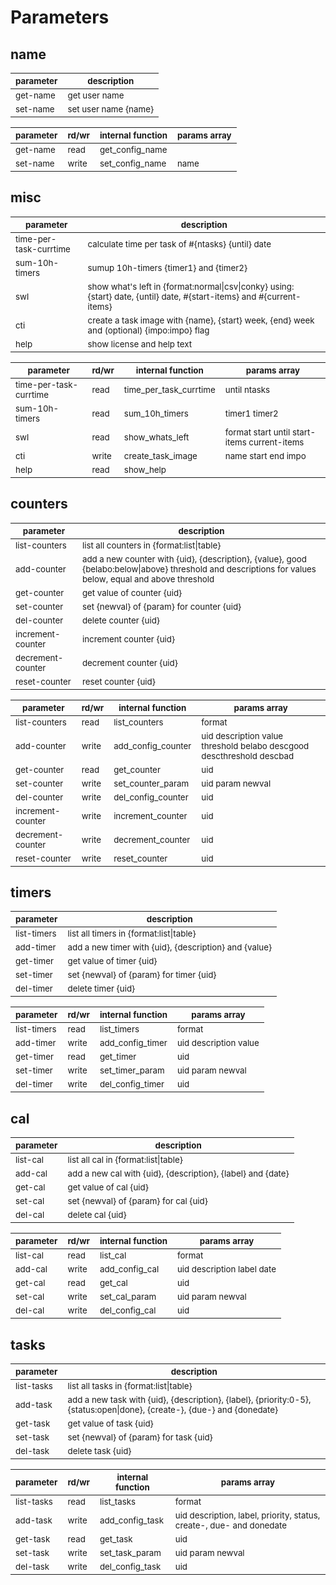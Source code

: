 # Parameters

## name

| <sub>parameter | <sub>description          |
|----------------|---------------------------|
| <sub>get-name  | <sub>get user name        |
| <sub>set-name  | <sub>set user name {name} |

| <sub>parameter | <sub>rd/wr | <sub>internal function       | <sub>params array |
|----------------|------------|------------------------------|-------------------|
| <sub>get-name  | <sub>read  | <sub>get_config_name         |                   |
| <sub>set-name  | <sub>write | <sub>set_config_name         | <sub>name         |

## misc

| <sub>parameter              | <sub>description                                                                                                            |
|-----------------------------|-----------------------------------------------------------------------------------------------------------------------------|
| <sub>time-per-task-currtime | <sub>calculate time per task of #{ntasks} {until} date                                                                      |
| <sub>sum-10h-timers         | <sub>sumup 10h-timers {timer1} and {timer2}                                                                                 |
| <sub>swl                    | <sub>show what's left in {format:normal\|csv\|conky} using: {start} date, {until} date, #{start-items} and #{current-items} |
| <sub>cti                    | <sub>create a task image with {name}, {start} week, {end} week and (optional) {impo:impo} flag                              |
| <sub>help                   | <sub>show license and help text                                                                                             |

| <sub>parameter              | <sub>rd/wr | <sub>internal function      | <sub>params array                                 |
|-----------------------------|------------|-----------------------------|---------------------------------------------------|
| <sub>time-per-task-currtime | <sub>read  | <sub>time_per_task_currtime | <sub>until ntasks                                 |
| <sub>sum-10h-timers         | <sub>read  | <sub>sum_10h_timers         | <sub>timer1 timer2                                |
| <sub>swl                    | <sub>read  | <sub>show_whats_left        | <sub>format start until start-items current-items |
| <sub>cti                    | <sub>write | <sub>create_task_image      | <sub>name start end impo                          |
| <sub>help                   | <sub>read  | <sub>show_help              |                                                   |

## counters

| <sub>parameter         | <sub>description                                                                                                                                             |
|------------------------|--------------------------------------------------------------------------------------------------------------------------------------------------------------|
| <sub>list-counters     | <sub>list all counters in {format:list\|table}                                                                                                               |
| <sub>add-counter       | <sub>add a new counter with {uid}, {description}, {value}, good {belabo:below\|above} threshold and descriptions for values below, equal and above threshold |
| <sub>get-counter       | <sub>get value of counter {uid}                                                                                                                              |
| <sub>set-counter       | <sub>set {newval} of {param} for counter {uid}                                                                                                               |
| <sub>del-counter       | <sub>delete counter {uid}                                                                                                                                    |
| <sub>increment-counter | <sub>increment counter {uid}                                                                                                                                 |
| <sub>decrement-counter | <sub>decrement counter {uid}                                                                                                                                 |
| <sub>reset-counter     | <sub>reset counter {uid}                                                                                                                                     |

| <sub>parameter         | <sub>rd/wr | <sub>internal function    | <sub>params array                                                          |
|------------------------|------------|---------------------------|----------------------------------------------------------------------------|
| <sub>list-counters     | <sub>read  | <sub>list_counters        | <sub>format                                                                |
| <sub>add-counter       | <sub>write | <sub>add_config_counter   | <sub>uid description value threshold belabo descgood descthreshold descbad |
| <sub>get-counter       | <sub>read  | <sub>get_counter          | <sub>uid                                                                   |
| <sub>set-counter       | <sub>write | <sub>set_counter_param    | <sub>uid param newval                                                      |
| <sub>del-counter       | <sub>write | <sub>del_config_counter   | <sub>uid                                                                   |
| <sub>increment-counter | <sub>write | <sub>increment_counter    | <sub>uid                                                                   |
| <sub>decrement-counter | <sub>write | <sub>decrement_counter    | <sub>uid                                                                   |
| <sub>reset-counter     | <sub>write | <sub>reset_counter        | <sub>uid                                                                   |

## timers

| <sub>parameter   | <sub>description                                           |
|------------------|------------------------------------------------------------|
| <sub>list-timers | <sub>list all timers in {format:list\|table}               |
| <sub>add-timer   | <sub>add a new timer with {uid}, {description} and {value} |
| <sub>get-timer   | <sub>get value of timer {uid}                              |
| <sub>set-timer   | <sub>set {newval} of {param} for timer {uid}               |
| <sub>del-timer   | <sub>delete timer {uid}                                    |

| <sub>parameter   | <sub>rd/wr | <sub>internal function | <sub>params array          |
|------------------|------------|------------------------|----------------------------|
| <sub>list-timers | <sub>read  | <sub>list_timers       | <sub>format                |
| <sub>add-timer   | <sub>write | <sub>add_config_timer  | <sub>uid description value |
| <sub>get-timer   | <sub>read  | <sub>get_timer         | <sub>uid                   |
| <sub>set-timer   | <sub>write | <sub>set_timer_param   | <sub>uid param newval      |
| <sub>del-timer   | <sub>write | <sub>del_config_timer  | <sub>uid                   |

## cal

| <sub>parameter | <sub>description                                                 |
|----------------|------------------------------------------------------------------|
| <sub>list-cal  | <sub>list all cal in {format:list\|table}                        |
| <sub>add-cal   | <sub>add a new cal with {uid}, {description}, {label} and {date} |
| <sub>get-cal   | <sub>get value of cal {uid}                                      |
| <sub>set-cal   | <sub>set {newval} of {param} for cal {uid}                       |
| <sub>del-cal   | <sub>delete cal {uid}                                            |

| <sub>parameter | <sub>rd/wr | <sub>internal function | <sub>params array               |
|----------------|------------|------------------------|---------------------------------|
| <sub>list-cal  | <sub>read  | <sub>list_cal          | <sub>format                     |
| <sub>add-cal   | <sub>write | <sub>add_config_cal    | <sub>uid description label date |
| <sub>get-cal   | <sub>read  | <sub>get_cal           | <sub>uid                        |
| <sub>set-cal   | <sub>write | <sub>set_cal_param     | <sub>uid param newval           |
| <sub>del-cal   | <sub>write | <sub>del_config_cal    | <sub>uid                        |

## tasks

| <sub>parameter  | <sub>description                                                                                                              |
|-----------------|-------------------------------------------------------------------------------------------------------------------------------|
| <sub>list-tasks | <sub>list all tasks in {format:list\|table}                                                                                   |
| <sub>add-task   | <sub>add a new task with {uid}, {description}, {label}, {priority:0-5}, {status:open\|done}, {create-}, {due-} and {donedate} |
| <sub>get-task   | <sub>get value of task {uid}                                                                                                  |
| <sub>set-task   | <sub>set {newval} of {param} for task {uid}                                                                                   |
| <sub>del-task   | <sub>delete task {uid}                                                                                                        |

| <sub>parameter  | <sub>rd/wr | <sub>internal function | <sub>params array                                                         |
|-----------------|------------|------------------------|---------------------------------------------------------------------------|
| <sub>list-tasks | <sub>read  | <sub>list_tasks        | <sub>format                                                               |
| <sub>add-task   | <sub>write | <sub>add_config_task   | <sub>uid description, label, priority, status, create-, due- and donedate |
| <sub>get-task   | <sub>read  | <sub>get_task          | <sub>uid                                                                  |
| <sub>set-task   | <sub>write | <sub>set_task_param    | <sub>uid param newval                                                     |
| <sub>del-task   | <sub>write | <sub>del_config_task   | <sub>uid                                                                  |
